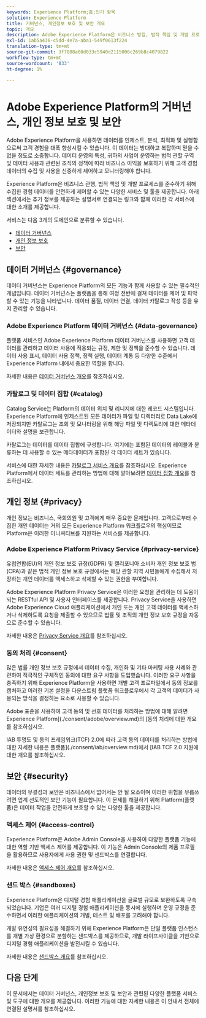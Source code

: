 ```yaml
---
keywords: Experience Platform;홈;인기 항목
solution: Experience Platform
title: 거버넌스, 개인정보 보호 및 보안 개요
topic: 개요
description: Adobe Experience Platform은 비즈니스 방침, 법적 책임 및 개발 프로세스를 준수하기 위해 수집한 경험 데이터를 안전하게 제어할 수 있는 다양한 서비스와 툴을 제공합니다.
exl-id: 1ab5a436-c5dd-4e7a-aba1-549f0613f224
translation-type: tm+mt
source-git-commit: 3f7808a08d033c5940d2115006c269b8c4079822
workflow-type: tm+mt
source-wordcount: '833'
ht-degree: 1%

---
```


# Adobe Experience Platform의 거버넌스, 개인 정보 보호 및 보안

Adobe Experience Platform을 사용하면 데이터를 인제스트, 분석, 최적화 및 실행함으로써 고객 경험을 대폭 향상시킬 수 있습니다. 이 데이터는 방대하고 복잡하며 믿을 수 없을 정도로 소중합니다. 데이터 운영의 특성, 귀하의 사업이 운영하는 법적 관할 구역 및 데이터 사용과 관련된 조직의 정책에 따라 비즈니스 이익을 보호하기 위해 고객 경험 데이터의 수집 및 사용을 신중하게 제어하고 모니터링해야 합니다.

Experience Platform은 비즈니스 관행, 법적 책임 및 개발 프로세스를 준수하기 위해 수집한 경험 데이터를 안전하게 제어할 수 있는 다양한 서비스 및 툴을 제공합니다. 아래 섹션에서는 추가 정보를 제공하는 설명서로 연결되는 링크와 함께 이러한 각 서비스에 대한 소개를 제공합니다.

서비스는 다음 3개의 도메인으로 분류할 수 있습니다.

* [데이터 거버넌스](#governance)
* [개인 정보 보호](#privacy)
* [보안](#security)

## 데이터 거버넌스 {#governance}

데이터 거버넌스는 Experience Platform의 모든 기능과 함께 사용할 수 있는 필수적인 개념입니다. 데이터 거버넌스는 플랫폼을 통해 여정 전반에 걸쳐 데이터를 제어 및 파악할 수 있는 기능을 나타냅니다. 데이터 품질, 데이터 연결, 데이터 카탈로그 작성 등을 유지 관리할 수 있습니다.

### Adobe Experience Platform 데이터 거버넌스 {#data-governance}

플랫폼 서비스인 Adobe Experience Platform 데이터 거버넌스를 사용하면 고객 데이터를 관리하고 데이터 사용에 적용되는 규정, 제한 및 정책을 준수할 수 있습니다. 데이터 사용 표시, 데이터 사용 정책, 정책 실행, 데이터 계통 등 다양한 수준에서 Experience Platform 내에서 중요한 역할을 합니다.

자세한 내용은 [데이터 거버넌스 개요](../../data-governance/home.md)를 참조하십시오.

### 카탈로그 및 데이터 집합 {#catalog}

Catalog Service는 Platform의 데이터 위치 및 리니지에 대한 레코드 시스템입니다. Experience Platform에 인제스트된 모든 데이터가 파일 및 디렉터리로 Data Lake에 저장되지만 카탈로그는 조회 및 모니터링을 위해 해당 파일 및 디렉토리에 대한 메타데이터와 설명을 보관합니다.

카탈로그는 데이터를 데이터 집합에 구성합니다. 여기에는 포함된 데이터의 레이블과 분류하는 데 사용할 수 있는 메타데이터가 포함된 각 데이터 세트가 있습니다.

서비스에 대한 자세한 내용은 [카탈로그 서비스 개요](../../catalog/home.md)를 참조하십시오. Experience Platform에서 데이터 세트를 관리하는 방법에 대해 알아보려면 [데이터 집합 개요](../../catalog/datasets/overview.md)를 참조하십시오.

## 개인 정보 {#privacy}

개인 정보는 비즈니스, 국회의원 및 고객에게 매우 중요한 문제입니다. 고객으로부터 수집한 개인 데이터는 거의 모든 Experience Platform 워크플로우의 핵심이므로 Platform은 이러한 이니셔티브를 지원하는 서비스를 제공합니다.

### Adobe Experience Platform Privacy Service {#privacy-service}

유럽연합(EU)의 개인 정보 보호 규정(GDPR) 및 캘리포니아 소비자 개인 정보 보호 법(CPA)과 같은 법적 개인 정보 보호 규정에서는 해당 관할 지역 시민들에게 수집해서 저장하는 개인 데이터를 액세스하고 삭제할 수 있는 권한을 부여합니다.

Adobe Experience Platform Privacy Service은 이러한 요청을 관리하는 데 도움이 되는 RESTful API 및 사용자 인터페이스를 제공합니다. Privacy Service을 사용하면 Adobe Experience Cloud 애플리케이션에서 개인 또는 개인 고객 데이터를 액세스하거나 삭제하도록 요청을 제출할 수 있으므로 법률 및 조직의 개인 정보 보호 규정을 자동으로 준수할 수 있습니다.

자세한 내용은 [Privacy Service 개요](../../privacy-service/home.md)를 참조하십시오.

### 동의 처리 {#consent}

많은 법률 개인 정보 보호 규정에서 데이터 수집, 개인화 및 기타 마케팅 사용 사례와 관련하여 적극적인 구체적인 동의에 대한 요구 사항을 도입했습니다. 이러한 요구 사항을 충족하기 위해 Experience Platform을 사용하면 개별 고객 프로파일에서 동의 정보를 캡처하고 이러한 기본 설정을 다운스트림 플랫폼 워크플로우에서 각 고객의 데이터가 사용되는 방식을 결정하는 요소로 사용할 수 있습니다.

Adobe 표준을 사용하여 고객 동의 및 선호 데이터를 처리하는 방법에 대해 알려면 Experience Platform](./consent/adobe/overview.md)의 [동의 처리에 대한 개요를 참조하십시오.

IAB 투명도 및 동의 프레임워크(TCF) 2.0에 따라 고객 동의 데이터를 처리하는 방법에 대한 자세한 내용은 플랫폼](./consent/iab/overview.md)에서 [IAB TCF 2.0 지원에 대한 개요를 참조하십시오.

## 보안 {#security}

데이터의 무결성과 보안은 비즈니스에서 없어서는 안 될 요소이며 이러한 위험을 무릅쓰려면 업계 선도적인 보안 기능이 필요합니다. 이 문제를 해결하기 위해 Platform(플랫폼)은 데이터 작업을 안전하게 보호할 수 있는 다양한 툴을 제공합니다.

### 액세스 제어 {#access-control}

Experience Platform은 Adobe Admin Console을 사용하여 다양한 플랫폼 기능에 대한 역할 기반 액세스 제어를 제공합니다. 이 기능은 Admin Console의 제품 프로필을 활용하므로 사용자에게 사용 권한 및 샌드박스를 연결합니다.

자세한 내용은 [액세스 제어 개요](../../access-control/home.md)를 참조하십시오.

### 샌드 박스 {#sandboxes}

Experience Platform은 디지털 경험 애플리케이션을 글로벌 규모로 보완하도록 구축되었습니다. 기업은 여러 디지털 경험 애플리케이션을 동시에 실행하며 운영 규정을 준수하면서 이러한 애플리케이션의 개발, 테스트 및 배포를 고려해야 합니다.

개발 유연성의 필요성을 해결하기 위해 Experience Platform은 단일 플랫폼 인스턴스를 개별 가상 환경으로 분할하는 샌드박스를 제공하므로, 개발 라이프사이클을 기반으로 디지털 경험 애플리케이션을 발전시킬 수 있습니다.

자세한 내용은 [샌드박스 개요](../../sandboxes/home.md)를 참조하십시오.

## 다음 단계

이 문서에서는 데이터 거버넌스, 개인정보 보호 및 보안과 관련된 다양한 플랫폼 서비스 및 도구에 대한 개요를 제공합니다. 이러한 기능에 대한 자세한 내용은 이 안내서 전체에 연결된 설명서를 참조하십시오.
